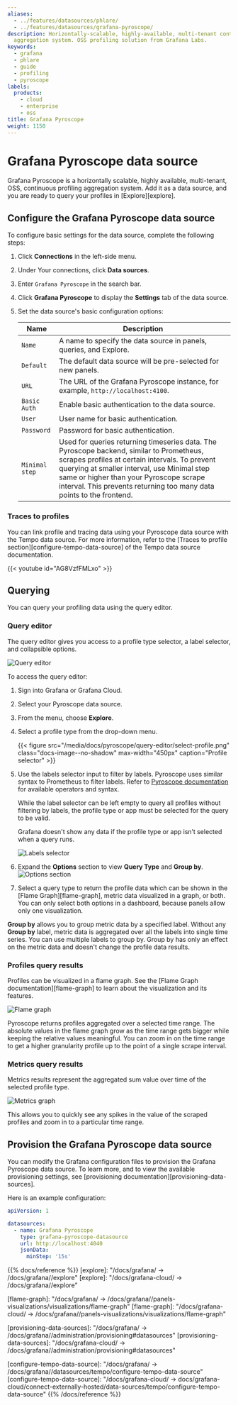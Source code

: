 ```yaml
---
aliases:
  - ../features/datasources/phlare/
  - ../features/datasources/grafana-pyroscope/
description: Horizontally-scalable, highly-available, multi-tenant continuous profiling
  aggregation system. OSS profiling solution from Grafana Labs.
keywords:
  - grafana
  - phlare
  - guide
  - profiling
  - pyroscope
labels:
  products:
    - cloud
    - enterprise
    - oss
title: Grafana Pyroscope
weight: 1150
---
```


# Grafana Pyroscope data source

Grafana Pyroscope is a horizontally scalable, highly available, multi-tenant, OSS, continuous profiling aggregation system. Add it as a data source, and you are ready to query your profiles in [Explore][explore].

## Configure the Grafana Pyroscope data source

To configure basic settings for the data source, complete the following steps:

1. Click **Connections** in the left-side menu.
1. Under Your connections, click **Data sources**.
1. Enter `Grafana Pyroscope` in the search bar.
1. Click **Grafana Pyroscope** to display the **Settings** tab of the data source.

1. Set the data source's basic configuration options:

   | Name           | Description                                                                                                                                                                                                                                                                                                               |
   | -------------- | ------------------------------------------------------------------------------------------------------------------------------------------------------------------------------------------------------------------------------------------------------------------------------------------------------------------------- |
   | `Name`         | A name to specify the data source in panels, queries, and Explore.                                                                                                                                                                                                                                                        |
   | `Default`      | The default data source will be pre-selected for new panels.                                                                                                                                                                                                                                                              |
   | `URL`          | The URL of the Grafana Pyroscope instance, for example, `http://localhost:4100`.                                                                                                                                                                                                                                       |
   | `Basic Auth`   | Enable basic authentication to the data source.                                                                                                                                                                                                                                                                           |
   | `User`         | User name for basic authentication.                                                                                                                                                                                                                                                                                       |
   | `Password`     | Password for basic authentication.                                                                                                                                                                                                                                                                                        |
   | `Minimal step` | Used for queries returning timeseries data. The Pyroscope backend, similar to Prometheus, scrapes profiles at certain intervals. To prevent querying at smaller interval, use Minimal step same or higher than your Pyroscope scrape interval. This prevents returning too many data points to the frontend. |

### Traces to profiles

You can link profile and tracing data using your Pyroscope data source with the Tempo data source.
For more information, refer to the [Traces to profile section][configure-tempo-data-source] of the Tempo data source documentation.

{{< youtube id="AG8VzfFMLxo" >}}

## Querying

You can query your profiling data using the query editor.

### Query editor

The query editor gives you access to a profile type selector, a label selector, and collapsible options.

![Query editor](/media/docs/pyroscope/query-editor/query-editor.png 'Query editor')

To access the query editor:

1. Sign into Grafana or Grafana Cloud.
1. Select your Pyroscope data source.
1. From the menu, choose **Explore**.

1. Select a profile type from the drop-down menu.

    {{< figure src="/media/docs/pyroscope/query-editor/select-profile.png" class="docs-image--no-shadow" max-width="450px" caption="Profile selector" >}}

1. Use the labels selector input to filter by labels. Pyroscope uses similar syntax to Prometheus to filter labels.
    Refer to [Pyroscope documentation](https://grafana.com/docs/pyroscope/latest/) for available operators and syntax.

    While the label selector can be left empty to query all profiles without filtering by labels, the profile type or app must be selected for the query to be valid.

    Grafana doesn't show any data if the profile type or app isn’t selected when a query runs.

    ![Labels selector](/media/docs/pyroscope/query-editor/labels-selector.png 'Labels selector')

1. Expand the **Options** section to view **Query Type** and **Group by**.
    ![Options section](/media/docs/pyroscope/query-editor/options-section.png 'Options section')

1. Select a query type to return the profile data which can be shown in the [Flame Graph][flame-graph], metric data visualized in a graph, or both. You can only select both options in a dashboard, because panels allow only one visualization.

 **Group by** allows you to group metric data by a specified label. Without any **Group by** label, metric data is aggregated over all the labels into single time series. You can use multiple labels to group by. Group by has only an effect on the metric data and doesn't change the profile data results.

### Profiles query results

Profiles can be visualized in a flame graph. See the [Flame Graph documentation][flame-graph] to learn about the visualization and its features.

![Flame graph](/media/docs/pyroscope/query-editor/flame-graph.png 'Flame graph')

Pyroscope returns profiles aggregated over a selected time range.
The absolute values in the flame graph grow as the time range gets bigger while keeping the relative values meaningful.
You can zoom in on the time range to get a higher granularity profile up to the point of a single scrape interval.

### Metrics query results

Metrics results represent the aggregated sum value over time of the selected profile type.

![Metrics graph](/media/docs/pyroscope/query-editor/metric-graph.png 'Metrics graph')

This allows you to quickly see any spikes in the value of the scraped profiles and zoom in to a particular time range.

## Provision the Grafana Pyroscope data source

You can modify the Grafana configuration files to provision the Grafana Pyroscope data source. To learn more, and to view the available provisioning settings, see [provisioning documentation][provisioning-data-sources].

Here is an example configuration:

```yaml
apiVersion: 1

datasources:
  - name: Grafana Pyroscope
    type: grafana-pyroscope-datasource
    url: http://localhost:4040
    jsonData:
      minStep: '15s'
```

{{% docs/reference %}}
[explore]: "/docs/grafana/ -> /docs/grafana/<GRAFANA VERSION>/explore"
[explore]: "/docs/grafana-cloud/ -> /docs/grafana/<GRAFANA VERSION>/explore"

[flame-graph]: "/docs/grafana/ -> /docs/grafana/<GRAFANA VERSION>/panels-visualizations/visualizations/flame-graph"
[flame-graph]: "/docs/grafana-cloud/ -> /docs/grafana/<GRAFANA VERSION>/panels-visualizations/visualizations/flame-graph"

[provisioning-data-sources]: "/docs/grafana/ -> /docs/grafana/<GRAFANA VERSION>/administration/provisioning#datasources"
[provisioning-data-sources]: "/docs/grafana-cloud/ -> /docs/grafana/<GRAFANA VERSION>/administration/provisioning#datasources"

[configure-tempo-data-source]: "/docs/grafana/ -> /docs/grafana/<GRAFANA VERSION>/datasources/tempo/configure-tempo-data-source"
[configure-tempo-data-source]: "/docs/grafana-cloud/ -> docs/grafana-cloud/connect-externally-hosted/data-sources/tempo/configure-tempo-data-source"
{{% /docs/reference %}}
